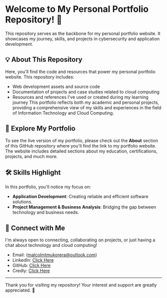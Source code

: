 # Welcome to My Personal Portfolio Repository! :wave:
This repository serves as the backbone for my personal portfolio website. It showcases my journey, skills, and projects in cybersecurity and application development.
## :bulb: About This Repository
Here, you'll find the code and resources that power my personal portfolio website. This repository includes:
- Web development assets and source code
- Documentation of projects and case studies related to cloud computing
- Resources and references I've used or created during my learning journey
This portfolio reflects both my academic and personal projects, providing a comprehensive view of my skills and experiences in the field of Information Technology and Cloud Computing.
## :rocket: Explore My Portfolio
To see the live version of my portfolio, please check out the **About** section of this GitHub repository where you'll find the link to my portfolio website. The website includes detailed sections about my education, certifications, projects, and much more.
## :hammer_and_wrench: Skills Highlight

In this portfolio, you'll notice my focus on:

- **Application Development**: Creating reliable and efficient software solutions.
- **Project Management & Business Analysis**: Bridging the gap between technology and business needs.
## :link: Connect with Me
I'm always open to connecting, collaborating on projects, or just having a chat about technology and cloud computing!
- Email: (malcolmtmukorera@outlook.com)
- LinkedIn: [Click Here](https://www.linkedin.com/in/malcolm-mukorera-115430261/)
- GitHub: [Click Here](https://github.com/MalcolmMukorera )
- Credly: [Click Here](https://www.credly.com/users/malcolm-mukorera)
---
Thank you for visiting my repository! Your interest and support are greatly appreciated. :star2:
